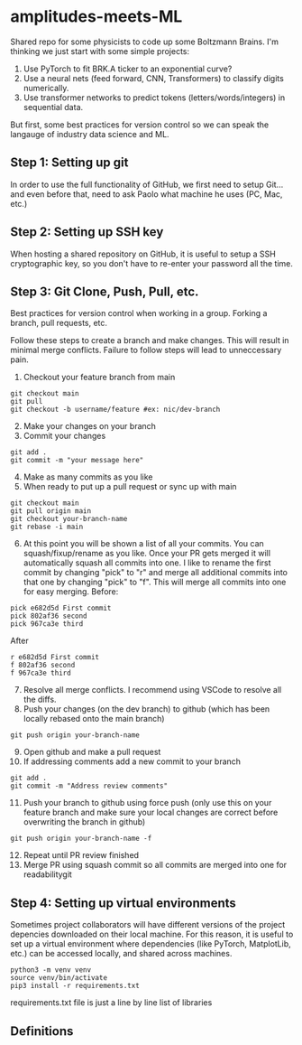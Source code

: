 # amplitudes-meets-ML
Shared repo for some physicists to code up some Boltzmann Brains. I'm thinking we just start with some simple projects:

1) Use PyTorch to fit BRK.A ticker to an exponential curve?
2) Use a neural nets (feed forward, CNN, Transformers) to classify digits numerically.
3) Use transformer networks to predict tokens (letters/words/integers) in sequential data.

But first, some best practices for version control so we can speak the langauge of industry data science and ML. 

## Step 1: Setting up git
In order to use the full functionality of GitHub, we first need to setup Git... and even before that, need to ask Paolo what machine he uses (PC, Mac, etc.)

## Step 2: Setting up SSH key
When hosting a shared repository on GitHub, it is useful to setup a SSH cryptographic key, so you don't have to re-enter your password all the time.

## Step 3: Git Clone, Push, Pull, etc.
Best practices for version control when working in a group. Forking a branch, pull requests, etc.

Follow these steps to create a branch and make changes. This will result in minimal merge conflicts. Failure to follow steps will lead to unneccessary pain.
1. Checkout your feature branch from main
```
git checkout main
git pull
git checkout -b username/feature #ex: nic/dev-branch
```
2. Make your changes on your branch
3. Commit your changes
```
git add .
git commit -m "your message here"
```
4. Make as many commits as you like
5. When ready to put up a pull request or sync up with main
```
git checkout main
git pull origin main
git checkout your-branch-name
git rebase -i main
```
6. At this point you will be shown a list of all your commits. You can squash/fixup/rename as you like. Once your PR gets merged it will automatically squash all commits into one. I like to rename the first commit by changing "pick" to "r" and merge all additional commits into that one by changing "pick" to "f". This will merge all commits into one for easy merging.
Before:
```
pick e682d5d First commit
pick 802af36 second
pick 967ca3e third
```
After
```
r e682d5d First commit
f 802af36 second
f 967ca3e third
```
7. Resolve all merge conflicts. I recommend using VSCode to resolve all the diffs.
8. Push your changes (on the dev branch) to github (which has been locally rebased onto the main branch)
```
git push origin your-branch-name
```
9. Open github and make a pull request
10. If addressing comments add a new commit to your branch
```
git add .
git commit -m "Address review comments"
```
11. Push your branch to github using force push (only use this on your feature branch and make sure your local changes are correct before overwriting the branch in github)

```
git push origin your-branch-name -f
```
12. Repeat until PR review finished
13. Merge PR using squash commit so all commits are merged into one for readabilitygit 

## Step 4: Setting up virtual environments
Sometimes project collaborators will have different versions of the project depencies downloaded on their local machine. For this reason, it is useful to set up a virtual environment where dependencies (like PyTorch, MatplotLib, etc.) can be accessed locally, and shared across machines.

```
python3 -m venv venv
source venv/bin/activate
pip3 install -r requirements.txt
```
requirements.txt file is just a line by line list of libraries

## Definitions
